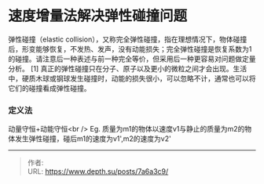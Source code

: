 # 速度增量法解决弹性碰撞问题

弹性碰撞（elastic collision），又称完全弹性碰撞，指在理想情况下，物体碰撞后，形变能够恢复，不发热、发声，没有动能损失；完全弹性碰撞是恢复系数为1的碰撞。请注意后一种表述与前一种完全等价，但采用后一种更容易对问题做定量分析。 [1]
真正的弹性碰撞只在分子、原子以及更小的微粒之间才会出现。生活中，硬质木球或钢球发生碰撞时，动能的损失很小，可以忽略不计，通常也可以将它们的碰撞看成弹性碰撞。

### 定义法
动量守恒&#43;动能守恒&lt;br /&gt;
Eg. 质量为m1的物体以速度v1与静止的质量为m2的物体发生弹性碰撞，碰后m1的速度为v1&#39;,m2的速度为v2&#39;



---

> 作者:   
> URL: https://www.depth.su/posts/7a6a3c9/  


